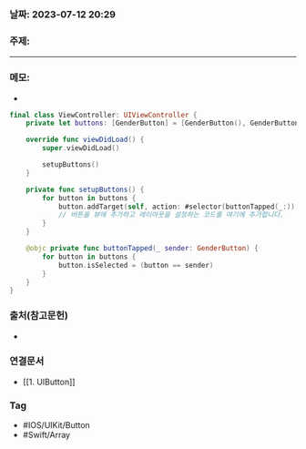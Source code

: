 ### 날짜: 2023-07-12 20:29

### 주제: 
---
### 메모: 
- 
``` swift 
final class ViewController: UIViewController {
    private let buttons: [GenderButton] = [GenderButton(), GenderButton(), GenderButton()]

    override func viewDidLoad() {
        super.viewDidLoad()

        setupButtons()
    }

    private func setupButtons() {
        for button in buttons {
            button.addTarget(self, action: #selector(buttonTapped(_:)), for: .touchUpInside)
            // 버튼을 뷰에 추가하고 레이아웃을 설정하는 코드를 여기에 추가합니다.
        }
    }

    @objc private func buttonTapped(_ sender: GenderButton) {
        for button in buttons {
            button.isSelected = (button == sender)
        }
    }
}
```
### 출처(참고문헌) 
- 

### 연결문서 
- [[1. UIButton]]

### Tag
- #IOS/UIKit/Button 
- #Swift/Array 
